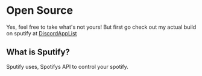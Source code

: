 # Open Source

Yes, feel free to take what's not yours! But first go check out my actual build on sputify at [DiscordAppList](http://discordapplist.com)

## What is Sputify?

Sputify uses, Spotifys API to control your spotify.
